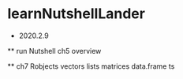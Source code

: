 # learnNutshellLander
* 2020.2.9

** run Nutshell ch5 overview

** ch7 Robjects vectors lists matrices data.frame ts
